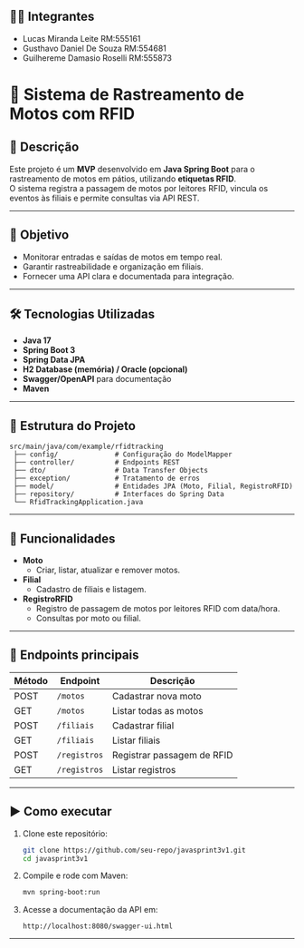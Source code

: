 

## 👨‍💻 Integrantes
- Lucas Miranda Leite RM:555161
- Gusthavo Daniel De Souza RM:554681
- Guilhereme Damasio Roselli RM:555873

# 🚀 Sistema de Rastreamento de Motos com RFID

## 📌 Descrição
Este projeto é um **MVP** desenvolvido em **Java Spring Boot** para o rastreamento de motos em pátios, utilizando **etiquetas RFID**.  
O sistema registra a passagem de motos por leitores RFID, vincula os eventos às filiais e permite consultas via API REST.

---

## 🎯 Objetivo
- Monitorar entradas e saídas de motos em tempo real.
- Garantir rastreabilidade e organização em filiais.
- Fornecer uma API clara e documentada para integração.

---

## 🛠️ Tecnologias Utilizadas
- **Java 17**
- **Spring Boot 3**
- **Spring Data JPA**
- **H2 Database (memória) / Oracle (opcional)**
- **Swagger/OpenAPI** para documentação
- **Maven**

---

## 📂 Estrutura do Projeto
```
src/main/java/com/example/rfidtracking
 ├── config/              # Configuração do ModelMapper
 ├── controller/          # Endpoints REST
 ├── dto/                 # Data Transfer Objects
 ├── exception/           # Tratamento de erros
 ├── model/               # Entidades JPA (Moto, Filial, RegistroRFID)
 ├── repository/          # Interfaces do Spring Data
 └── RfidTrackingApplication.java
```

---

## 🔑 Funcionalidades
- **Moto**
  - Criar, listar, atualizar e remover motos.
- **Filial**
  - Cadastro de filiais e listagem.
- **RegistroRFID**
  - Registro de passagem de motos por leitores RFID com data/hora.
  - Consultas por moto ou filial.

---

## 📡 Endpoints principais
| Método | Endpoint            | Descrição                          |
|--------|---------------------|------------------------------------|
| POST   | `/motos`            | Cadastrar nova moto                |
| GET    | `/motos`            | Listar todas as motos              |
| POST   | `/filiais`          | Cadastrar filial                   |
| GET    | `/filiais`          | Listar filiais                     |
| POST   | `/registros`        | Registrar passagem de RFID         |
| GET    | `/registros`        | Listar registros                   |

---

## ▶️ Como executar
1. Clone este repositório:
   ```bash
   git clone https://github.com/seu-repo/javasprint3v1.git
   cd javasprint3v1
   ```
2. Compile e rode com Maven:
   ```bash
   mvn spring-boot:run
   ```
3. Acesse a documentação da API em:
   ```
   http://localhost:8080/swagger-ui.html
   ```

---
